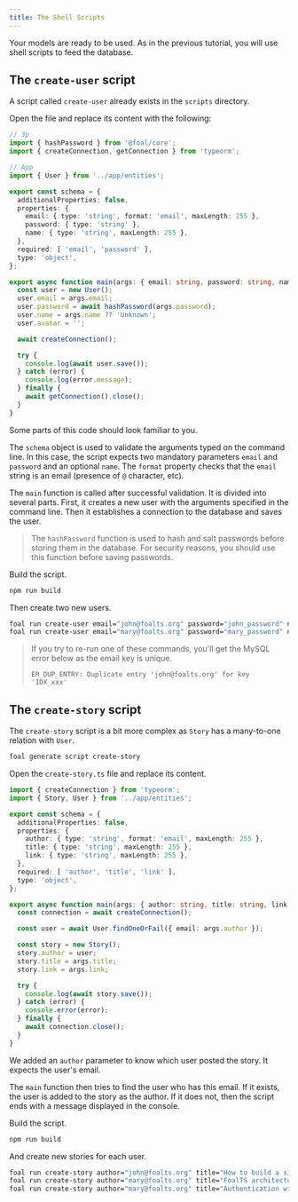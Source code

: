 ```yaml
---
title: The Shell Scripts
---
```


Your models are ready to be used. As in the previous tutorial, you will use shell scripts to feed the database.

## The `create-user` script

A script called `create-user` already exists in the `scripts` directory.

Open the file and replace its content with the following:

```typescript
// 3p
import { hashPassword } from '@foal/core';
import { createConnection, getConnection } from 'typeorm';

// App
import { User } from '../app/entities';

export const schema = {
  additionalProperties: false,
  properties: {
    email: { type: 'string', format: 'email', maxLength: 255 },
    password: { type: 'string' },
    name: { type: 'string', maxLength: 255 },
  },
  required: [ 'email', 'password' ],
  type: 'object',
};

export async function main(args: { email: string, password: string, name?: string }) {
  const user = new User();
  user.email = args.email;
  user.password = await hashPassword(args.password);
  user.name = args.name ?? 'Unknown';
  user.avatar = '';

  await createConnection();

  try {
    console.log(await user.save());
  } catch (error) {
    console.log(error.message);
  } finally {
    await getConnection().close();
  }
}

```

Some parts of this code should look familiar to you.

The `schema` object is used to validate the arguments typed on the command line. In this case, the script expects two mandatory parameters `email` and `password` and an optional `name`. The `format` property checks that the `email` string is an email (presence of `@` character, etc). 

The `main` function is called after successful validation. It is divided into several parts. First, it creates a new user with the arguments specified in the command line. Then it establishes a connection to the database and saves the user.

> The `hashPassword` function is used to hash and salt passwords before storing them in the database. For security reasons, you should use this function before saving passwords.

Build the script.

```bash
npm run build
```

Then create two new users.

```bash
foal run create-user email="john@foalts.org" password="john_password" name="John"
foal run create-user email="mary@foalts.org" password="mary_password" name="Mary"
```

> If you try to re-run one of these commands, you'll get the MySQL error below as the email key is unique.
>
> `ER_DUP_ENTRY: Duplicate entry 'john@foalts.org' for key 'IDX_xxx'`

## The `create-story` script

The `create-story` script is a bit more complex as `Story` has a many-to-one relation with `User`.

```bash
foal generate script create-story
```

Open the `create-story.ts` file and replace its content.

```typescript
import { createConnection } from 'typeorm';
import { Story, User } from '../app/entities';

export const schema = {
  additionalProperties: false,
  properties: {
    author: { type: 'string', format: 'email', maxLength: 255 },
    title: { type: 'string', maxLength: 255 },
    link: { type: 'string', maxLength: 255 },
  },
  required: [ 'author', 'title', 'link' ],
  type: 'object',
};

export async function main(args: { author: string, title: string, link: string }) {
  const connection = await createConnection();

  const user = await User.findOneOrFail({ email: args.author });

  const story = new Story();
  story.author = user;
  story.title = args.title;
  story.link = args.link;

  try {
    console.log(await story.save());
  } catch (error) {
    console.error(error);
  } finally {
    await connection.close();
  }
}

```

We added an `author` parameter to know which user posted the story. It expects the user's email.

The `main` function then tries to find the user who has this email. If it exists, the user is added to the story as the author. If it does not, then the script ends with a message displayed in the console.

Build the script.

```bash
npm run build
```

And create new stories for each user.

```bash
foal run create-story author="john@foalts.org" title="How to build a simple to-do list" link="https://foalts.org/docs/tutorials/simple-todo-list/1-installation"
foal run create-story author="mary@foalts.org" title="FoalTS architecture overview" link="https://foalts.org/docs/architecture/architecture-overview"
foal run create-story author="mary@foalts.org" title="Authentication with Foal" link="https://foalts.org/docs/authentication-and-access-control/quick-start"
```
